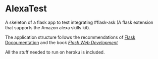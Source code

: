 # AlexaTest
A skeleton of a flask app to test integrating #flask-ask (A flask extension that supports the Amazon alexa skills kit).

The application structure follows the recommendations of [Flask Docoumentation](http://flask.pocoo.org/docs/0.11/patterns/appfactories/#) and the book [*Flask Web Development*](https://flaskbook.com/)

All the stuff needed to run on heroku is included.

